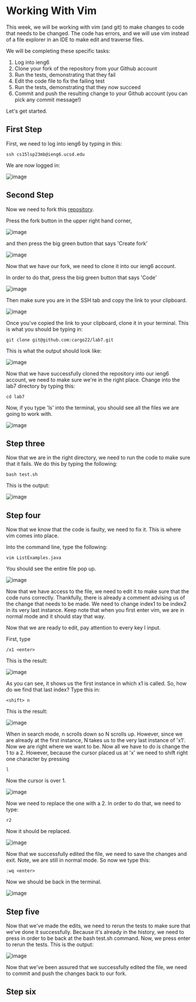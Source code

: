 # Working With Vim

This week, we will be working with vim (and git) to make changes to code that needs to be changed. The code has errors, and we will use vim instead of a file explorer in an IDE to make edit and traverse files.

We will be completing these specific tasks:

1. Log into ieng6
2. Clone your fork of the repository from your Github account
3. Run the tests, demonstrating that they fail
4. Edit the code file to fix the failing test
5. Run the tests, demonstrating that they now succeed
6. Commit and push the resulting change to your Github account (you can pick any commit message!)

Let's get started.

## First Step

First, we need to log into ieng6 by typing in this:

```
ssh cs15lsp23mb@ieng6.ucsd.edu
```

We are now logged in: 

![image](https://github.com/cargo22/cse15l-lab-reports/assets/97927174/a6082e46-4f04-4745-9785-1e74faafbf5c)

## Second Step

Now we need to fork this [repository](https://github.com/ucsd-cse15l-s23/lab7).

Press the fork button in the upper right hand corner,

![image](https://github.com/cargo22/cse15l-lab-reports/assets/97927174/7ef51e68-b83a-45ec-8ae7-2e29b3b659b3)

and then press the big green button that says 'Create fork'

![image](https://github.com/cargo22/cse15l-lab-reports/assets/97927174/4e4c358f-9d2f-4183-b8b1-fa3efefe62bf)

Now that we have our fork, we need to clone it into our ieng6 account. 

In order to do that, press the big green button that says 'Code'

![image](https://github.com/cargo22/cse15l-lab-reports/assets/97927174/14c393a8-ab61-452d-af5b-8357726b3d2c)

Then make sure you are in the SSH tab and copy the link to your clipboard.

![image](https://github.com/cargo22/cse15l-lab-reports/assets/97927174/2c5cb38b-1364-4c53-9717-d3d7a67f43bd)

Once you've copied the link to your clipboard, clone it in your terminal. This is what you should be typing in:

```
git clone git@github.com:cargo22/lab7.git
```

This is what the output should look like: 

![image](https://github.com/cargo22/cse15l-lab-reports/assets/97927174/988502bd-937d-4580-a228-38c2c5df62f2)

Now that we have successfully cloned the repository into our ieng6 account, we need to make sure we're in the right place. Change into the lab7 directory by typing this:

```
cd lab7
```

Now, if you type 'ls' into the terminal, you should see all the files we are going to work with.

![image](https://github.com/cargo22/cse15l-lab-reports/assets/97927174/c56b193c-bdd6-42bf-96a5-9e9ba45f1889)

## Step three 

Now that we are in the right directory, we need to run the code to make sure that it fails. We do this by typing the following:

```
bash test.sh
```

This is the output: 

![image](https://github.com/cargo22/cse15l-lab-reports/assets/97927174/d90cd51c-fadc-4f28-80c2-4ae6b7722cf5)

## Step four

Now that we know that the code is faulty, we need to fix it. This is where vim comes into place.

Into the command line, type the following:

```
vim ListExamples.java
```

You should see the entire file pop up.

![image](https://github.com/cargo22/cse15l-lab-reports/assets/97927174/abadaa22-8b1a-40eb-9300-30f3d82fddff)

Now that we have access to the file, we need to edit it to make sure that the code runs correctly. Thankfully, there is already a comment advising us of the change that needs to be made. We need to change index1 to be index2 in its very last instance. Keep note that when you first enter vim, we are in normal mode and it should stay that way.

Now that we are ready to edit, pay attention to every key I input.

First, type 

```
/x1 <enter>
```

This is the result:

![image](https://github.com/cargo22/cse15l-lab-reports/assets/97927174/8cdb249f-3a8c-4b0e-aa9f-f66bf3515fa0)

As you can see, it shows us the first instance in which x1 is called. So, how do we find that last index? Type this in:

```
<shift> n
```

This is the result: 

![image](https://github.com/cargo22/cse15l-lab-reports/assets/97927174/1dbb1677-ebf4-402d-9b5a-bbead1e6298d)

When in search mode, n scrolls down so N scrolls up. However, since we are already at the first instance, N takes us to the very last instance of 'x1'. Now we are right where we want to be. Now all we have to do is change the 1 to a 2. However, because the cursor placed us at 'x' we need to shift right one character by pressing

```
l
```

Now the cursor is over 1.

![image](https://github.com/cargo22/cse15l-lab-reports/assets/97927174/92fdb9b9-0360-4e87-a9e1-9de3b2d7b5bd)

Now we need to replace the one with a 2. In order to do that, we need to type:

```
r2
```

Now it should be replaced. 

![image](https://github.com/cargo22/cse15l-lab-reports/assets/97927174/adb38fee-e909-4290-817c-2000fc7c1b84)

Now that we successfully edited the file, we need to save the changes and exit. Note, we are still in normal mode. So now we type this:

```
:wq <enter>
```
Now we should be back in the terminal. 

![image](https://github.com/cargo22/cse15l-lab-reports/assets/97927174/95a273a4-3929-4724-8c50-44531bbbec97)

## Step five

Now that we've made the edits, we need to rerun the tests to make sure that we've done it successfully. Because it's already in the history, we need to press <up><up> in order to be back at the bash test.sh command. Now, we press enter to rerun the tests. This is the output:
  
![image](https://github.com/cargo22/cse15l-lab-reports/assets/97927174/819ac184-7f9b-4baa-a899-556372cf572b)

Now that we've been assured that we successfully edited the file, we need to commit and push the changes back to our fork.
  
## Step six

